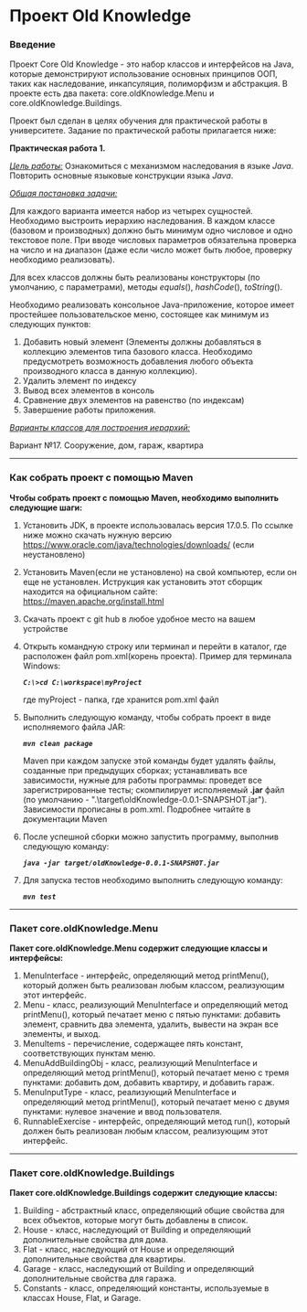 # Проект Old Knowledge

### Введение

Проект Core Old Knowledge - это набор классов и интерфейсов на Java, которые демонстрируют использование основных принципов ООП, таких как наследование, инкапсуляция, полиморфизм и абстракция. В проекте есть два пакета: core.oldKnowledge.Menu и core.oldKnowledge.Buildings.

Проект был сделан в целях обучения для практической работы в университете. Задание по практической работы прилагается ниже:

**Практическая работа 1.**

<u>*Цель работы:*</u> Ознакомиться с механизмом наследования в языке *Java*. Повторить основные языковые конструкции языка *Java*.

*<u>Общая постановка задачи:</u>*

Для каждого варианта имеется набор из четырех сущностей. Необходимо выстроить иерархию наследования. В каждом классе (базовом и производных) должно быть минимум одно числовое и одно текстовое поле. При вводе числовых параметров обязательна проверка на число и на диапазон (даже если число может быть любое, проверку необходимо реализовать).

Для всех классов должны быть реализованы конструкторы (по умолчанию, с параметрами), методы *equals*(), *hashCode*(), *toString*().

Необходимо реализовать консольное Java-приложение, которое имеет простейшее пользовательское меню, состоящее как минимум из следующих пунктов:

1. Добавить новый элемент (Элементы должны добавляться в коллекцию элементов типа базового класса. Необходимо предусмотреть возможность добавления любого объекта производного класса в данную коллекцию).
2. Удалить элемент по индексу
3. Вывод всех элементов в консоль
4. Сравнение двух элементов на равенство (по индексам)
5. Завершение работы приложения.

*<u>Варианты классов для построения иерархий:</u>*

Вариант №17. Сооружение, дом, гараж, квартира

***

### **Как собрать проект с помощью Maven**

**Чтобы собрать проект с помощью Maven, необходимо выполнить следующие шаги:**

1. Установить JDK, в проекте использовалась версия 17.0.5. По ссылке ниже можно скачать нужную версию https://www.oracle.com/java/technologies/downloads/ (если неустановлено)
2. Установить Maven(если не установлено) на свой компьютер, если он еще не установлен. Иструкция как установить этот сборщик находится на официальном сайте: 
   https://maven.apache.org/install.html
3. Скачать проект с git hub в любое удобное место на вашем устройстве
4. Открыть командную строку или терминал и перейти в каталог, где расположен файл pom.xml(корень проекта). Пример для терминала Windows: 

   ***`С:\>cd С:\workspace\myProject`***

   где myProject - папка, где хранится pom.xml файл

5. Выполнить следующую команду, чтобы собрать проект в виде исполняемого файла JAR:

   ***`mvn clean package`***

   Maven при каждом запуске этой команды будет удалять файлы, созданные при предыдущих сборках; устанавливать все зависимости, нужные для работы программы: проведет все зарегистрированные тесты; скомпилирует исполняемый **.jar** файл (по умолчанию - ".\\target\oldKnowledge-0.0.1-SNAPSHOT.jar"). Зависимости прописаны в pom.xml. Подробнее читайте в документации Maven

6. После успешной сборки можно запустить программу, выполнив следующую команду:

   ***`java -jar target/oldKnowledge-0.0.1-SNAPSHOT.jar`***

7. Для запуска тестов необходимо выполнить следующую команду:

   ***`mvn test`***

***

### Пакет core.oldKnowledge.Menu

**Пакет core.oldKnowledge.Menu содержит следующие классы и интерфейсы:**

1. MenuInterface - интерфейс, определяющий метод printMenu(), который должен быть реализован любым классом, реализующим этот интерфейс.
2. Menu - класс, реализующий MenuInterface и определяющий метод printMenu(), который печатает меню с пятью пунктами: добавить элемент, сравнить два элемента, удалить, вывести на экран все элементы, и выход.
3. MenuItems - перечисление, содержащее пять констант, соответствующих пунктам меню.
4. MenuAddBuildingObj - класс, реализующий MenuInterface и определяющий метод printMenu(), который печатает меню с тремя пунктами: добавить дом, добавить квартиру, и добавить гараж.
5. MenuInputType - класс, реализующий MenuInterface и определяющий метод printMenu(), который печатает меню с двумя пунктами: нулевое значение и ввод пользователя.
6. RunnableExercise - интерфейс, определяющий метод run(), который должен быть реализован любым классом, реализующим этот интерфейс.

***

### Пакет core.oldKnowledge.Buildings

**Пакет core.oldKnowledge.Buildings содержит следующие классы:**

1. Building - абстрактный класс, определяющий общие свойства для всех объектов, которые могут быть добавлены в список.
2. House - класс, наследующий от Building и определяющий дополнительные свойства для дома.
3. Flat - класс, наследующий от House и определяющий дополнительные свойства для квартиры.
4. Garage - класс, наследующий от Building и определяющий дополнительные свойства для гаража.
5. Constants - класс, определяющий константы, используемые в классах House, Flat, и Garage.
